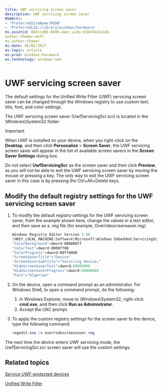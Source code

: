 ```yaml
---
title: UWF servicing screen saver
description: UWF servicing screen saver
MSHAttr:
- 'PreferredSiteName:MSDN'
- 'PreferredLib:/library/windows/hardware'
ms.assetid: 869ccd86-08db-44ec-ac8e-938476e3a1da
author:themar-msft
ms.author:themar
ms.date: 05/02/2017
ms.topic: article
ms.prod: windows-hardware
ms.technology: windows-oem
---
```

# UWF servicing screen saver

The default settings for the Unified Write Filter (UWF) servicing screen saver can be changed through the Windows registry to use custom text, title, font, and color settings.

The UWF servicing screen saver (UwfServicingScr.scr) is located in the \\Windows\\System32 folder.

> [!Important]
> When UWF is installed on your device, when you right-click on the **Desktop**, and then click **Personalize** &gt; **Screen Saver**, the UWF servicing screen saver will appear in the list of available screen savers in the **Screen Saver Settings** dialog box.

Do not select **UwfServicingScr** as the screen saver and then click **Preview**, as you will not be able to exit the UWF servicing screen saver by moving the mouse or pressing a key. The only way to exit the UWF servicing screen saver in this case is by pressing the Ctrl+Alt+Delete keys.

## Modify the default registry settings for the UWF servicing screen saver

1. To modify the default registry settings for the UWF servicing screen saver, from the example shown here, change the values in a text editor, and then save as a .reg file (for example, Overridescreensaver.reg).

   ```powershell
   Windows Registry Editor Version 5.00
   [HKEY_LOCAL_MACHINE\Software\Microsoft\Windows Embedded\ServicingScreenSaver]
   "ColorBackground"=dword:000000ff
   "ColorText"=dword:0000ff00
   "ColorProgress"=dword:00ff0000
   "ScreenSaverTitle"="Device"
   "ScreenSaverSubTitle"="Servicing device…"
   "HideScreenSaverText"=dword:00000000
   "HideScreenSaverProgress"=dword:00000000
   "Font"="Algerian"
   ```

1. On the device, open a command prompt as an administrator. For Windows Shell, to open a command prompt, do the following:
   1. In Windows Explorer, move to \\Windows\\System32, right-click **cmd.exe**, and then click **Run as Administrator**.
   1. Accept the UAC prompt.
1. To apply the custom registry settings for the screen saver to the device, type the following command:

   ```powershell
   regedit.exe /s overridescreensaver.reg
   ```

The next time the device enters UWF servicing mode, the UwfServicingScr.scr screen saver will use the custom settings.

## Related topics

[Service UWF-protected devices](service-uwf-protected-devices.md)

[Unified Write Filter](unified-write-filter.md)
